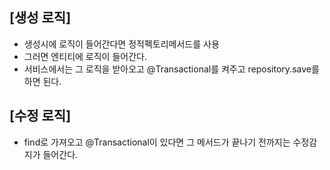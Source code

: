 ## [생성 로직]

- 생성시에 로직이 들어간다면 정적펙토리메서드를 사용
- 그러면 엔티티에 로직이 들어간다.
- 서비스에서는 그 로직을 받아오고 @Transactional를 켜주고 repository.save를 하면 된다.

## [수정 로직]

- find로 가져오고 @Transactional이 있다면 그 메서드가 끝나기 전까지는 수정감지가 들어간다.
